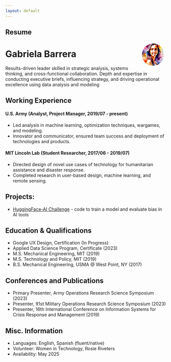 ```yaml
---
layout: default
---
```


##  Resume

<img style="float:right;border-radius:50%;width:70px;padding:6px" src="avatar_result1.png" />

# Gabriela Barrera  

Results-driven leader skilled in strategic analysis, systems thinking, and cross-functional collaboration. Depth and expertise in conducting executive briefs, influencing strategy, and driving operational excellence using data analysis and modeling

## Working Experience

#### U.S. Army (Analyst, Project Manager, 2019/07 - present) 

* Led analysis in machine learning, optimization techniques, wargames, and modeling.
* Innovator and communicator, ensured team success and deployment of technologies and products.

#### MIT Lincoln Lab (Student Researcher, 2017/06 - 2019/07) 

* Directed design of novel use cases of technology for humanitarian assistance and disaster response.
* Completed research in user-based design, machine learning, and remote sensing. 

## Projects: 

* [HuggingFace-AI Challenge](https://huggingface.co/gcbar/humane_ai/tree/main) - code to train a model and evaluate bias in AI tools

## Education & Qualifications

* Google UX Design, Certification (In Progress)
* Applied Data Science Program, Certificate (2023)
* M.S. Mechanical Engineering, MIT (2019)
* M.S. Technology and Policy, MIT (2019)
* B.S. Mechanical Engineering, USMA @ West Point, NY (2017)

## Conferences and Publications
* Primary Presenter, Army Operations Research Science Symposium (2023)
* Presenter, 91st Military Operations Research Science Symposium (2023)
* Presenter, 16th International Conference on Information Systems for Crisis Response and Management (2019)

## Misc. Information

* Languages: English, Spanish (fluent/native)
* Volunteer: Women in Technology, Rosie Riveters
* Availability: May 2025

